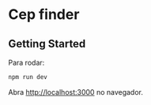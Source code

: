 # Cep finder 

## Getting Started

Para rodar:

```bash
npm run dev
```

Abra [http://localhost:3000](http://localhost:3000) no navegador.

